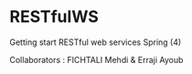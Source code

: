 # RESTfulWS

Getting start RESTful web services Spring (4)

Collaborators : 
    FICHTALI Mehdi &
    Erraji Ayoub
